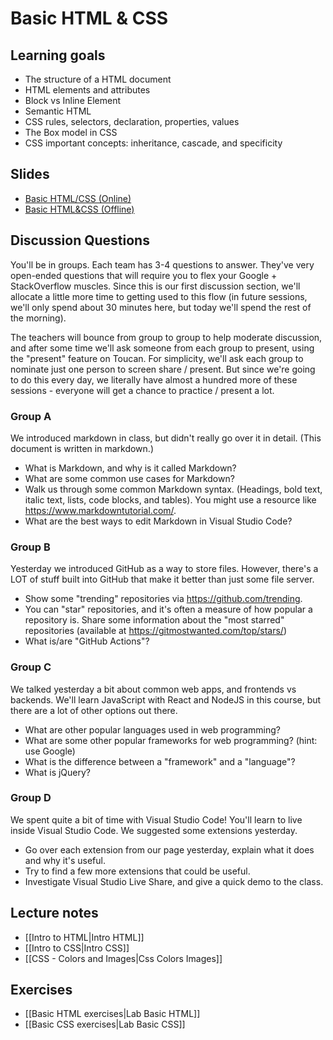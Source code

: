 # Basic HTML & CSS

## Learning goals

- The structure of a HTML document
- HTML elements and attributes
- Block vs Inline Element
- Semantic HTML
- CSS rules, selectors, declaration, properties, values
- The Box model in CSS
- CSS important concepts: inheritance, cascade, and specificity

## Slides

- [Basic HTML/CSS (Online)](https://decks.coderschool.vn/decks/FTW-1-2-HTMLCSS/slides/0)
- <a href="https://www.beautiful.ai/player/-MKrfeDTtjBflbIpGhZg" target="_blank">Basic HTML&CSS (Offline) </a>

## Discussion Questions

You'll be in groups. Each team has 3-4 questions to answer. They've very open-ended questions that will require you to flex your Google + StackOverflow muscles. Since this is our first discussion section, we'll allocate a little more time to getting used to this flow (in future sessions, we'll only spend about 30 minutes here, but today we'll spend the rest of the morning). 

The teachers will bounce from group to group to help moderate discussion, and after some time we'll ask someone from each group to present, using the "present" feature on Toucan. For simplicity, we'll ask each group to nominate just one person to screen share / present. But since we're going to do this every day, we literally have almost a hundred more of these sessions - everyone will get a chance to practice / present a lot. 

### Group A

We introduced markdown in class, but didn't really go over it in detail. (This document is written in markdown.)

* What is Markdown, and why is it called Markdown?
* What are some common use cases for Markdown?
* Walk us through some common Markdown syntax. (Headings, bold text, italic text, lists, code blocks, and tables). You might use a resource like https://www.markdowntutorial.com/. 
* What are the best ways to edit Markdown in Visual Studio Code? 

### Group B

Yesterday we introduced GitHub as a way to store files. However, there's a LOT of stuff built into GitHub that make it better than just some file server.

* Show some "trending" repositories via https://github.com/trending.
* You can "star" repositories, and it's often a measure of how popular a repository is. Share some information about the "most starred" repositories (available at https://gitmostwanted.com/top/stars/)
* What is/are "GitHub Actions"?

### Group C

We talked yesterday a bit about common web apps, and frontends vs backends. We'll learn JavaScript with React and NodeJS in this course, but there are a lot of other options out there. 

* What are other popular languages used in web programming?
* What are some other popular frameworks for web programming? (hint: use Google)
* What is the difference between a "framework" and a "language"?
* What is jQuery?

### Group D

We spent quite a bit of time with Visual Studio Code! You'll learn to live inside Visual Studio Code. We suggested some extensions yesterday.

* Go over each extension from our page yesterday, explain what it does and why it's useful.
* Try to find a few more extensions that could be useful. 
* Investigate Visual Studio Live Share, and give a quick demo to the class.

## Lecture notes

- [[Intro to HTML|Intro HTML]]
- [[Intro to CSS|Intro CSS]]
- [[CSS - Colors and Images|Css Colors Images]]

## Exercises

- [[Basic HTML exercises|Lab Basic HTML]]
- [[Basic CSS exercises|Lab Basic CSS]]
